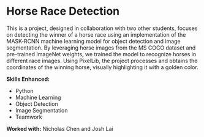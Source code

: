 # Horse Race Detection
This is a project, designed in collaboration with two other students, focuses on detecting the winner of a horse race
using an implementation of the MASK-RCNN machine learning model for object detection and image segmentation. By
leveraging horse images from the MS COCO dataset and pre-trained ImageNet weights, we trained the model
to recognize horses in different race images. Using PixelLib, the project processes and obtains the coordinates 
of the winning horse, visually highlighting it with a golden color.

**Skills Enhanced:**
- Python
- Machine Learning
- Object Detection
- Image Segmentation
- Teamwork

**Worked with:**
Nicholas Chen and Josh Lai

